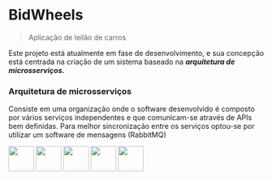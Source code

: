 # BidWheels

> Aplicação de leilão de carros

Este projeto está atualmente em fase de desenvolvimento, e sua concepção está centrada na criação de um sistema baseado na ***arquitetura de microsserviços.***

### Arquitetura de microsserviços
Consiste em uma organização onde o software desenvolvido é composto por vários serviços independentes e que comunicam-se através de APIs bem definidas.
Para melhor sincronização entre os serviços optou-se por utilizar um software de mensagens (RabbitMQ)


<div>
  <img height="50" width="50" src="https://cdn.jsdelivr.net/gh/devicons/devicon/icons/dotnetcore/dotnetcore-original.svg" /> 
  <img height="50" width="50" src="https://cdn.jsdelivr.net/gh/devicons/devicon/icons/react/react-original.svg" />
  <img height="50" width="50" src="https://cdn.jsdelivr.net/gh/devicons/devicon/icons/mongodb/mongodb-original.svg" />
  <img height="50" width="50" src="https://cdn.jsdelivr.net/gh/devicons/devicon/icons/postgresql/postgresql-original.svg" />
  <img height="50" width="50" src="https://cdn.jsdelivr.net/gh/devicons/devicon/icons/docker/docker-original-wordmark.svg" />
</div>

